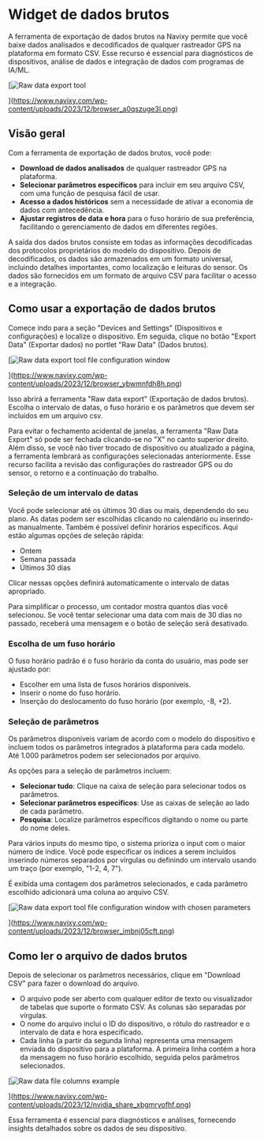 # Widget de dados brutos

A ferramenta de exportação de dados brutos na Navixy permite que você baixe dados analisados e decodificados de qualquer rastreador GPS na plataforma em formato CSV. Esse recurso é essencial para diagnósticos de dispositivos, análise de dados e integração de dados com programas de IA/ML.

[![Raw data export tool](https://www.navixy.com/wp-content/uploads/2023/12/browser_a0qszuge3l.png)

](https://www.navixy.com/wp-content/uploads/2023/12/browser_a0qszuge3l.png)

## Visão geral

Com a ferramenta de exportação de dados brutos, você pode:

- **Download de dados analisados** de qualquer rastreador GPS na plataforma.
- **Selecionar parâmetros específicos** para incluir em seu arquivo CSV, com uma função de pesquisa fácil de usar.
- **Acesso a dados históricos** sem a necessidade de ativar a economia de dados com antecedência.
- **Ajustar registros de data e hora** para o fuso horário de sua preferência, facilitando o gerenciamento de dados em diferentes regiões.

A saída dos dados brutos consiste em todas as informações decodificadas dos protocolos proprietários do modelo do dispositivo. Depois de decodificados, os dados são armazenados em um formato universal, incluindo detalhes importantes, como localização e leituras do sensor. Os dados são fornecidos em um formato de arquivo CSV para facilitar o acesso e a integração.

## Como usar a exportação de dados brutos

Comece indo para a seção "Devices and Settings" (Dispositivos e configurações) e localize o dispositivo. Em seguida, clique no botão "Export Data" (Exportar dados) no portlet "Raw Data" (Dados brutos).

[![Raw data export tool file configuration window](https://www.navixy.com/wp-content/uploads/2023/12/browser_ybwmnfdh8h.png)

](https://www.navixy.com/wp-content/uploads/2023/12/browser_ybwmnfdh8h.png)

Isso abrirá a ferramenta "Raw data export" (Exportação de dados brutos). Escolha o intervalo de datas, o fuso horário e os parâmetros que devem ser incluídos em um arquivo csv.

Para evitar o fechamento acidental de janelas, a ferramenta "Raw Data Export" só pode ser fechada clicando-se no "X" no canto superior direito. Além disso, se você não tiver trocado de dispositivo ou atualizado a página, a ferramenta lembrará as configurações selecionadas anteriormente. Esse recurso facilita a revisão das configurações do rastreador GPS ou do sensor, o retorno e a continuação do trabalho.

### Seleção de um intervalo de datas

Você pode selecionar até os últimos 30 dias ou mais, dependendo do seu plano. As datas podem ser escolhidas clicando no calendário ou inserindo-as manualmente. Também é possível definir horários específicos. Aqui estão algumas opções de seleção rápida:

- Ontem
- Semana passada
- Últimos 30 dias

Clicar nessas opções definirá automaticamente o intervalo de datas apropriado.

Para simplificar o processo, um contador mostra quantos dias você selecionou. Se você tentar selecionar uma data com mais de 30 dias no passado, receberá uma mensagem e o botão de seleção será desativado.

### Escolha de um fuso horário

O fuso horário padrão é o fuso horário da conta do usuário, mas pode ser ajustado por:

- Escolher em uma lista de fusos horários disponíveis.
- Inserir o nome do fuso horário.
- Inserção do deslocamento do fuso horário (por exemplo, -8, +2).

### Seleção de parâmetros

Os parâmetros disponíveis variam de acordo com o modelo do dispositivo e incluem todos os parâmetros integrados à plataforma para cada modelo. Até 1.000 parâmetros podem ser selecionados por arquivo.

As opções para a seleção de parâmetros incluem:

- **Selecionar tudo**: Clique na caixa de seleção para selecionar todos os parâmetros.
- **Selecionar parâmetros específicos**: Use as caixas de seleção ao lado de cada parâmetro.
- **Pesquisa**: Localize parâmetros específicos digitando o nome ou parte do nome deles.

Para vários inputs do mesmo tipo, o sistema prioriza o input com o maior número de índice. Você pode especificar os índices a serem incluídos inserindo números separados por vírgulas ou definindo um intervalo usando um traço (por exemplo, "1-2, 4, 7").

É exibida uma contagem dos parâmetros selecionados, e cada parâmetro escolhido adicionará uma coluna ao arquivo CSV.

[![Raw data export tool file configuration window with chosen parameters](https://www.navixy.com/wp-content/uploads/2023/12/browser_imbnj05cft.png)

](https://www.navixy.com/wp-content/uploads/2023/12/browser_imbnj05cft.png)

## Como ler o arquivo de dados brutos

Depois de selecionar os parâmetros necessários, clique em "Download CSV" para fazer o download do arquivo.

- O arquivo pode ser aberto com qualquer editor de texto ou visualizador de tabelas que suporte o formato CSV. As colunas são separadas por vírgulas.
- O nome do arquivo inclui o ID do dispositivo, o rótulo do rastreador e o intervalo de data e hora especificado.
- Cada linha (a partir da segunda linha) representa uma mensagem enviada do dispositivo para a plataforma. A primeira linha contém a hora da mensagem no fuso horário escolhido, seguida pelos parâmetros selecionados.

[![Raw data file columns example](https://www.navixy.com/wp-content/uploads/2023/12/nvidia_share_xbgmryofhf.png)

](https://www.navixy.com/wp-content/uploads/2023/12/nvidia_share_xbgmryofhf.png)

Essa ferramenta é essencial para diagnósticos e análises, fornecendo insights detalhados sobre os dados de seu dispositivo.